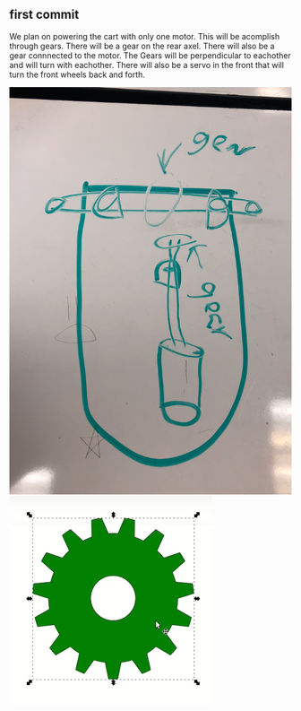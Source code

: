 ## first commit
We plan on powering the cart with only one motor. This will be acomplish through gears. 
There will be a gear on the rear axel. There will also be a gear connnected to the motor.
The Gears will be perpendicular to eachother and will turn with eachother. 
There will also be a servo in the front that will turn the front wheels back and forth. 

![](first_concept.png)
![](gear.PNG)
